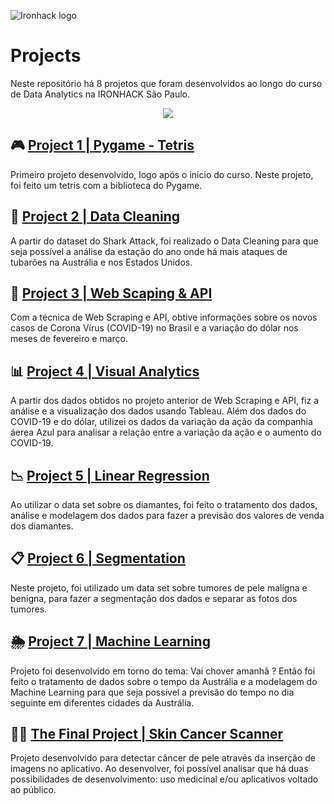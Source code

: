 ![Ironhack logo](https://i.imgur.com/1QgrNNw.png)

# Projects
Neste repositório há 8 projetos que foram desenvolvidos ao longo do curso de Data Analytics na IRONHACK São Paulo.

<p align="center">
  <img src="https://media3.giphy.com/media/aQCCNezRpb9Hq/giphy.gif?cid=ecf05e4753ea79cda53e5f0a4ceb09357d016296be1655b4&rid=giphy.gif">
</p>

## 🎮 [Project 1 | Pygame - Tetris](https://github.com/yguenka/IronHack-Projects/tree/master/Project%201%20-%20Pygame)
Primeiro projeto desenvolvido, logo após o início do curso. Neste projeto, foi feito um tetris com a biblioteca do Pygame. 

## 🧹 [Project 2 | Data Cleaning](https://github.com/yguenka/IronHack-Projects/tree/master/Project%202%20-%20Data%20Cleaning)
A partir do dataset do Shark Attack, foi realizado o Data Cleaning para que seja possível a análise da estação do ano onde há mais ataques de tubarões na Austrália e nos Estados Unidos.

## 🔗 [Project 3 | Web Scaping & API](https://github.com/yguenka/IronHack-Projects/tree/master/Project%203%20-%20Web%20Scraping%20and%20API) 
Com a técnica de Web Scraping e API, obtive informações sobre os novos casos de Corona Vírus (COVID-19) no Brasil e a variação do dólar nos meses de fevereiro e março.

## 📊 [Project 4 | Visual Analytics](https://github.com/yguenka/IronHack-Projects/tree/master/Project%204%20-%20Visual%20Analytics) 
A partir dos dados obtidos no projeto anterior de Web Scraping e API, fiz a análise e a visualização dos dados usando Tableau. Além dos dados do COVID-19 e do dólar, utilizei os dados da variação da ação da companhia áerea Azul para analisar a relação entre a variação da ação e o aumento do COVID-19.

## 📉 [Project 5 | Linear Regression](https://github.com/yguenka/IronHack-Projects/tree/master/Project%205%20-%20Linear%20Regression) 
Ao utilizar o data set sobre os diamantes, foi feito o tratamento dos dados, análise e modelagem dos dados para fazer a previsão dos valores de venda dos diamantes.

## 📋 [Project 6 | Segmentation](https://github.com/yguenka/IronHack-Projects/tree/master/Project%206%20-%20Segmentation) 
Neste projeto, foi utilizado um data set sobre tumores de pele malígna e benigna, para fazer a segmentação dos dados e separar as fotos dos tumores. 

## 🌦️ [Project 7 | Machine Learning](https://github.com/yguenka/IronHack-Projects/tree/master/Project%207%20-%20Machine%20Learning) 
Projeto foi desenvolvido em torno do tema: Vai chover amanhã ?
Então foi feito o tratamento de dados sobre o tempo da Austrália e a modelagem do Machine Learning para que seja possível a previsão do tempo no dia seguinte em diferentes cidades da Austrália. 
       
## 👩‍🔬 [The Final Project | Skin Cancer Scanner](https://github.com/yguenka/IronHack-Projects/tree/master/The%20Final%20Project) 
Projeto desenvolvido para detectar câncer de pele através da inserção de imagens no aplicativo. Ao desenvolver, foi possível analisar que há duas possibilidades de desenvolvimento: uso medicinal e/ou aplicativos voltado ao público.

